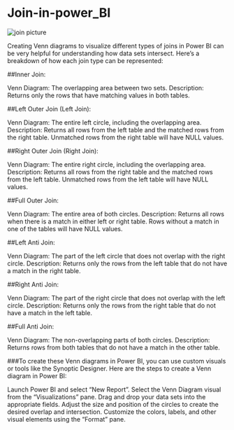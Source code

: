 # Join-in-power_BI
![join picture](https://github.com/user-attachments/assets/858c337a-32fc-4f8a-9ba8-64f2e58ed33d)



Creating Venn diagrams to visualize different types of joins in Power BI can be very helpful for understanding how data sets intersect. Here’s a breakdown of how each join type can be represented:

##Inner Join:

Venn Diagram: The overlapping area between two sets.
Description: Returns only the rows that have matching values in both tables.

##Left Outer Join (Left Join):

Venn Diagram: The entire left circle, including the overlapping area.
Description: Returns all rows from the left table and the matched rows from the right table. Unmatched rows from the right table will have NULL values.

##Right Outer Join (Right Join):

Venn Diagram: The entire right circle, including the overlapping area.
Description: Returns all rows from the right table and the matched rows from the left table. Unmatched rows from the left table will have NULL values.

##Full Outer Join:

Venn Diagram: The entire area of both circles.
Description: Returns all rows when there is a match in either left or right table. Rows without a match in one of the tables will have NULL values.

##Left Anti Join:

Venn Diagram: The part of the left circle that does not overlap with the right circle.
Description: Returns only the rows from the left table that do not have a match in the right table.

##Right Anti Join:

Venn Diagram: The part of the right circle that does not overlap with the left circle.
Description: Returns only the rows from the right table that do not have a match in the left table.

##Full Anti Join:

Venn Diagram: The non-overlapping parts of both circles.
Description: Returns rows from both tables that do not have a match in the other table.



###To create these Venn diagrams in Power BI, you can use custom visuals or tools like the Synoptic Designer. Here are the steps to create a Venn diagram in Power BI:

Launch Power BI and select “New Report”.
Select the Venn Diagram visual from the “Visualizations” pane.
Drag and drop your data sets into the appropriate fields.
Adjust the size and position of the circles to create the desired overlap and intersection.
Customize the colors, labels, and other visual elements using the “Format” pane.
